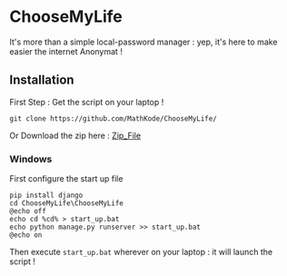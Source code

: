 # ChooseMyLife
It's more than a simple local-password manager : yep, it's here to make easier the internet Anonymat !

## Installation 

First Step : Get the script on your laptop !
```
git clone https://github.com/MathKode/ChooseMyLife/
```
Or Download the zip here : [Zip_File](https://github.com/MathKode/ChooseMyLife/archive/refs/heads/main.zip)


### Windows

First configure the start up file
```
pip install django
cd ChooseMyLife\ChooseMyLife
@echo off
echo cd %cd% > start_up.bat
echo python manage.py runserver >> start_up.bat
@echo on

```
Then execute ``start_up.bat`` wherever on your laptop : it will launch the script !
